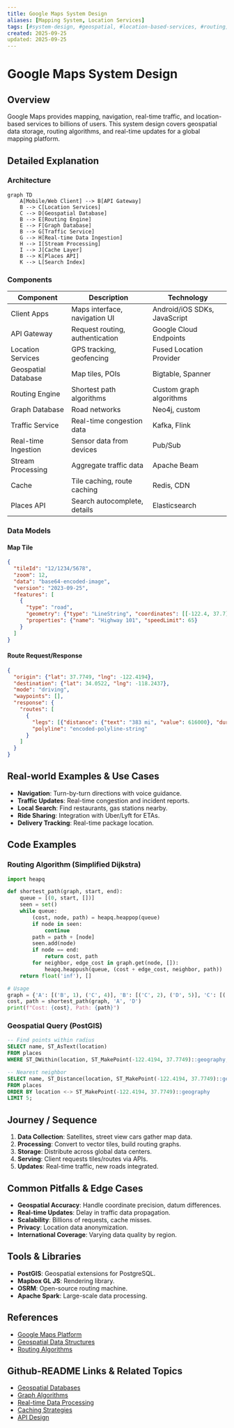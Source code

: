 ```yaml
---
title: Google Maps System Design
aliases: [Mapping System, Location Services]
tags: [#system-design, #geospatial, #location-based-services, #routing]
created: 2025-09-25
updated: 2025-09-25
---
```


# Google Maps System Design

## Overview

Google Maps provides mapping, navigation, real-time traffic, and location-based services to billions of users. This system design covers geospatial data storage, routing algorithms, and real-time updates for a global mapping platform.

## Detailed Explanation

### Architecture

```mermaid
graph TD
    A[Mobile/Web Client] --> B[API Gateway]
    B --> C[Location Services]
    C --> D[Geospatial Database]
    B --> E[Routing Engine]
    E --> F[Graph Database]
    B --> G[Traffic Service]
    G --> H[Real-time Data Ingestion]
    H --> I[Stream Processing]
    I --> J[Cache Layer]
    B --> K[Places API]
    K --> L[Search Index]
```

### Components

| Component | Description | Technology |
|-----------|-------------|------------|
| Client Apps | Maps interface, navigation UI | Android/iOS SDKs, JavaScript |
| API Gateway | Request routing, authentication | Google Cloud Endpoints |
| Location Services | GPS tracking, geofencing | Fused Location Provider |
| Geospatial Database | Map tiles, POIs | Bigtable, Spanner |
| Routing Engine | Shortest path algorithms | Custom graph algorithms |
| Graph Database | Road networks | Neo4j, custom |
| Traffic Service | Real-time congestion data | Kafka, Flink |
| Real-time Ingestion | Sensor data from devices | Pub/Sub |
| Stream Processing | Aggregate traffic data | Apache Beam |
| Cache | Tile caching, route caching | Redis, CDN |
| Places API | Search autocomplete, details | Elasticsearch |

### Data Models

#### Map Tile
```json
{
  "tileId": "12/1234/5678",
  "zoom": 12,
  "data": "base64-encoded-image",
  "version": "2023-09-25",
  "features": [
    {
      "type": "road",
      "geometry": {"type": "LineString", "coordinates": [[-122.4, 37.7], [-122.5, 37.8]]},
      "properties": {"name": "Highway 101", "speedLimit": 65}
    }
  ]
}
```

#### Route Request/Response
```json
{
  "origin": {"lat": 37.7749, "lng": -122.4194},
  "destination": {"lat": 34.0522, "lng": -118.2437},
  "mode": "driving",
  "waypoints": [],
  "response": {
    "routes": [
      {
        "legs": [{"distance": {"text": "383 mi", "value": 616000}, "duration": {"text": "5 hours 45 mins"}}],
        "polyline": "encoded-polyline-string"
      }
    ]
  }
}
```

## Real-world Examples & Use Cases

- **Navigation**: Turn-by-turn directions with voice guidance.
- **Traffic Updates**: Real-time congestion and incident reports.
- **Local Search**: Find restaurants, gas stations nearby.
- **Ride Sharing**: Integration with Uber/Lyft for ETAs.
- **Delivery Tracking**: Real-time package location.

## Code Examples

### Routing Algorithm (Simplified Dijkstra)

```python
import heapq

def shortest_path(graph, start, end):
    queue = [(0, start, [])]
    seen = set()
    while queue:
        (cost, node, path) = heapq.heappop(queue)
        if node in seen:
            continue
        path = path + [node]
        seen.add(node)
        if node == end:
            return cost, path
        for neighbor, edge_cost in graph.get(node, []):
            heapq.heappush(queue, (cost + edge_cost, neighbor, path))
    return float('inf'), []

# Usage
graph = {'A': [('B', 1), ('C', 4)], 'B': [('C', 2), ('D', 5)], 'C': [('D', 1)]}
cost, path = shortest_path(graph, 'A', 'D')
print(f"Cost: {cost}, Path: {path}")
```

### Geospatial Query (PostGIS)

```sql
-- Find points within radius
SELECT name, ST_AsText(location)
FROM places
WHERE ST_DWithin(location, ST_MakePoint(-122.4194, 37.7749)::geography, 1000);

-- Nearest neighbor
SELECT name, ST_Distance(location, ST_MakePoint(-122.4194, 37.7749)::geography) as distance
FROM places
ORDER BY location <-> ST_MakePoint(-122.4194, 37.7749)::geography
LIMIT 5;
```

## Journey / Sequence

1. **Data Collection**: Satellites, street view cars gather map data.
2. **Processing**: Convert to vector tiles, build routing graphs.
3. **Storage**: Distribute across global data centers.
4. **Serving**: Client requests tiles/routes via APIs.
5. **Updates**: Real-time traffic, new roads integrated.

## Common Pitfalls & Edge Cases

- **Geospatial Accuracy**: Handle coordinate precision, datum differences.
- **Real-time Updates**: Delay in traffic data propagation.
- **Scalability**: Billions of requests, cache misses.
- **Privacy**: Location data anonymization.
- **International Coverage**: Varying data quality by region.

## Tools & Libraries

- **PostGIS**: Geospatial extensions for PostgreSQL.
- **Mapbox GL JS**: Rendering library.
- **OSRM**: Open-source routing machine.
- **Apache Spark**: Large-scale data processing.

## References

- [Google Maps Platform](https://developers.google.com/maps)
- [Geospatial Data Structures](https://en.wikipedia.org/wiki/Spatial_database)
- [Routing Algorithms](https://en.wikipedia.org/wiki/Shortest_path_problem)

## Github-README Links & Related Topics

- [Geospatial Databases](system-design/geospatial-databases/README.md)
- [Graph Algorithms](algorithms/graph-algorithms/README.md)
- [Real-time Data Processing](system-design/real-time-data-processing/README.md)
- [Caching Strategies](system-design/caching-strategies/README.md)
- [API Design](system-design/api-design-rest-grpc-openapi/README.md)